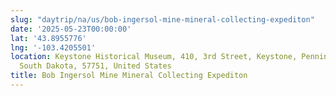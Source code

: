 ```yaml
---
slug: "daytrip/na/us/bob-ingersol-mine-mineral-collecting-expediton"
date: '2025-05-23T00:00:00'
lat: '43.8955776'
lng: '-103.4205501'
location: Keystone Historical Museum, 410, 3rd Street, Keystone, Pennington County,
  South Dakota, 57751, United States
title: Bob Ingersol Mine Mineral Collecting Expediton
---
```




